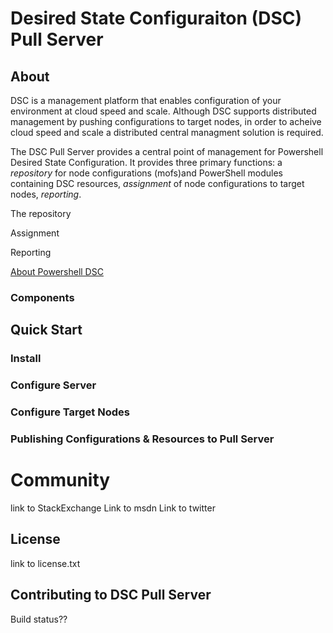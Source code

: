 # Desired State Configuraiton (DSC) Pull Server
## About
DSC is a management platform that enables configuration of your environment at cloud speed and scale. Although DSC supports distributed management by pushing configurations to target nodes, in order to acheive cloud speed and scale a distributed central managment solution is required.

The DSC Pull Server provides a central point of management for Powershell Desired State Configuration. It provides three primary functions: a *repository* for node configurations (mofs)and PowerShell modules containing DSC resources, *assignment* of node configurations to target nodes, *reporting*.

The repository 

Assignment 

Reporting

[About Powershell DSC](https://technet.microsoft.com/en-us/library/dn249912.aspx)

### Components

## Quick Start
### Install
### Configure Server
### Configure Target Nodes
### Publishing Configurations & Resources to Pull Server

# Community
link to StackExchange
Link to msdn 
Link to twitter

## License
link to license.txt

## Contributing to DSC Pull Server
Build status??

